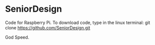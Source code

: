 # SeniorDesign
Code for Raspberry Pi.
To download code, type in the linux terminal:
git clone https://github.com/SeniorDesign.git

God Speed.
